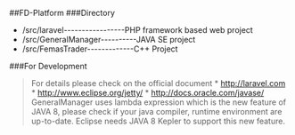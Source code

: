 ##FD-Platform
###Directory
*	/src/laravel-----------------PHP framework based web project
*	/src/GeneralManager----------JAVA SE project
*	/src/FemasTrader-------------C++ Project


###For Development
>For details please check on the official document 
	*	<http://laravel.com>
	*	<http://www.eclipse.org/jetty/>
	*	<http://docs.oracle.com/javase/>
>GeneralManager uses lambda expression which is the new feature of JAVA 8, please check if your java compiler, runtime environment are up-to-date. Eclipse needs JAVA 8 Kepler to support this new feature.





